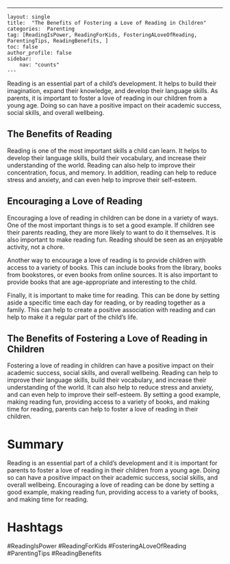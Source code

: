---
    layout: single
    title:  "The Benefits of Fostering a Love of Reading in Children"
    categories:  Parenting
    tag: [ReadingIsPower, ReadingForKids, FosteringALoveOfReading, ParentingTips, ReadingBenefits, ]
    toc: false
    author_profile: false
    sidebar:
        nav: "counts"
    ---
    
Reading is an essential part of a child’s development. It helps to build their imagination, expand their knowledge, and develop their language skills. As parents, it is important to foster a love of reading in our children from a young age. Doing so can have a positive impact on their academic success, social skills, and overall wellbeing.

## The Benefits of Reading

Reading is one of the most important skills a child can learn. It helps to develop their language skills, build their vocabulary, and increase their understanding of the world. Reading can also help to improve their concentration, focus, and memory. In addition, reading can help to reduce stress and anxiety, and can even help to improve their self-esteem.

## Encouraging a Love of Reading

Encouraging a love of reading in children can be done in a variety of ways. One of the most important things is to set a good example. If children see their parents reading, they are more likely to want to do it themselves. It is also important to make reading fun. Reading should be seen as an enjoyable activity, not a chore. 

Another way to encourage a love of reading is to provide children with access to a variety of books. This can include books from the library, books from bookstores, or even books from online sources. It is also important to provide books that are age-appropriate and interesting to the child. 

Finally, it is important to make time for reading. This can be done by setting aside a specific time each day for reading, or by reading together as a family. This can help to create a positive association with reading and can help to make it a regular part of the child’s life. 

## The Benefits of Fostering a Love of Reading in Children

Fostering a love of reading in children can have a positive impact on their academic success, social skills, and overall wellbeing. Reading can help to improve their language skills, build their vocabulary, and increase their understanding of the world. It can also help to reduce stress and anxiety, and can even help to improve their self-esteem. By setting a good example, making reading fun, providing access to a variety of books, and making time for reading, parents can help to foster a love of reading in their children. 

# Summary 

Reading is an essential part of a child’s development and it is important for parents to foster a love of reading in their children from a young age. Doing so can have a positive impact on their academic success, social skills, and overall wellbeing. Encouraging a love of reading can be done by setting a good example, making reading fun, providing access to a variety of books, and making time for reading. 

# Hashtags

#ReadingIsPower #ReadingForKids #FosteringALoveOfReading #ParentingTips #ReadingBenefits